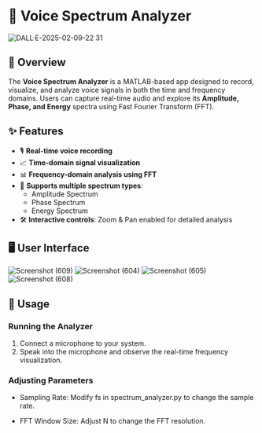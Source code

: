 # 🎤 Voice Spectrum Analyzer
![DALL·E-2025-02-09-22 31](https://github.com/user-attachments/assets/7faa69f8-a9f9-4c77-a912-5489479f4174)


## 📌 Overview
The **Voice Spectrum Analyzer** is a MATLAB-based app designed to record, visualize, and analyze voice signals in both the time and frequency domains. Users can capture real-time audio and explore its **Amplitude, Phase, and Energy** spectra using Fast Fourier Transform (FFT).

## ✨ Features
- 🎙️ **Real-time voice recording**
- 📈 **Time-domain signal visualization**
- 📊 **Frequency-domain analysis using FFT**
- 🔄 **Supports multiple spectrum types**:
  - Amplitude Spectrum
  - Phase Spectrum
  - Energy Spectrum
- 🛠️ **Interactive controls**: Zoom & Pan enabled for detailed analysis

## 🖥️ User Interface
![Screenshot (609)](https://github.com/user-attachments/assets/21707332-b944-45c1-90f2-76489ffe7cea)
![Screenshot (604)](https://github.com/user-attachments/assets/fd2ed15b-d02d-4ea0-a220-73f54daeb15f)
![Screenshot (605)](https://github.com/user-attachments/assets/9bdd6ab5-d7b0-49a4-87c5-1d302fb50f18)
![Screenshot (608)](https://github.com/user-attachments/assets/967525b7-5680-4712-8a65-2d40ec0ca2b5)


## 🚀 Usage
### Running the Analyzer

1. Connect a microphone to your system.
2. Speak into the microphone and observe the real-time frequency visualization.

### Adjusting Parameters

- Sampling Rate: Modify fs in spectrum_analyzer.py to change the sample rate.

- FFT Window Size: Adjust N to change the FFT resolution.

